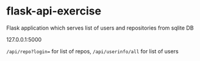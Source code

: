 # flask-api-exercise
Flask application which serves list of users and repositories from sqlite DB

127.0.0.1:5000

`/api/repo?login=` for list of repos, `/api/userinfo/all` for list of users

